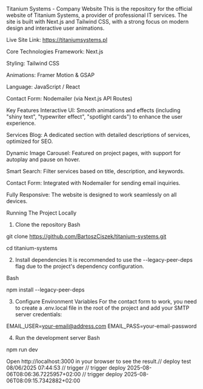 Titanium Systems - Company Website
This is the repository for the official website of Titanium Systems, a provider of professional IT services. The site is built with Next.js and Tailwind CSS, with a strong focus on modern design and interactive user animations.

Live Site Link: https://titaniumsystems.pl

Core Technologies
Framework: Next.js

Styling: Tailwind CSS

Animations: Framer Motion & GSAP

Language: JavaScript / React

Contact Form: Nodemailer (via Next.js API Routes)

Key Features
Interactive UI: Smooth animations and effects (including "shiny text", "typewriter effect", "spotlight cards") to enhance the user experience.

Services Blog: A dedicated section with detailed descriptions of services, optimized for SEO.

Dynamic Image Carousel: Featured on project pages, with support for autoplay and pause on hover.

Smart Search: Filter services based on title, description, and keywords.

Contact Form: Integrated with Nodemailer for sending email inquiries.

Fully Responsive: The website is designed to work seamlessly on all devices.

Running The Project Locally

1. Clone the repository
Bash

git clone https://github.com/BartoszCiszek/titanium-systems.git

cd titanium-systems

2. Install dependencies
It is recommended to use the --legacy-peer-deps flag due to the project's dependency configuration.

Bash

npm install --legacy-peer-deps

3. Configure Environment Variables
For the contact form to work, you need to create a .env.local file in the root of the project and add your SMTP server credentials:

EMAIL_USER=your-email@address.com
EMAIL_PASS=your-email-password

4. Run the development server
Bash

npm run dev

Open http://localhost:3000 in your browser to see the result.// deploy test 08/06/2025 07:44:53
// trigger
// trigger deploy 2025-08-06T08:06:36.7225957+02:00
// trigger deploy 2025-08-06T08:09:15.7342882+02:00
